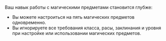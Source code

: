 Ваш навык работы с магическими предметами становится глубже:

- Вы можете настроиться на пять магических предметов одновременно.
- Вы игнорируете все требования класса, расы, заклинания и уровня при настройке или использовании магических предметов.